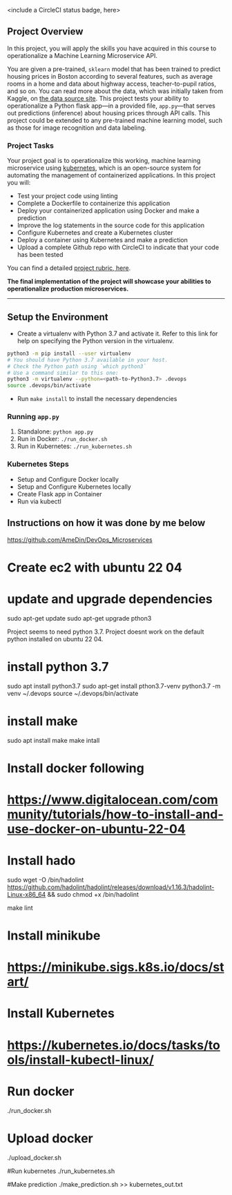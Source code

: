 <include a CircleCI status badge, here>

## Project Overview

In this project, you will apply the skills you have acquired in this course to operationalize a Machine Learning Microservice API.

You are given a pre-trained, `sklearn` model that has been trained to predict housing prices in Boston according to several features, such as average rooms in a home and data about highway access, teacher-to-pupil ratios, and so on. You can read more about the data, which was initially taken from Kaggle, on [the data source site](https://www.kaggle.com/c/boston-housing). This project tests your ability to operationalize a Python flask app—in a provided file, `app.py`—that serves out predictions (inference) about housing prices through API calls. This project could be extended to any pre-trained machine learning model, such as those for image recognition and data labeling.

### Project Tasks

Your project goal is to operationalize this working, machine learning microservice using [kubernetes](https://kubernetes.io/), which is an open-source system for automating the management of containerized applications. In this project you will:

- Test your project code using linting
- Complete a Dockerfile to containerize this application
- Deploy your containerized application using Docker and make a prediction
- Improve the log statements in the source code for this application
- Configure Kubernetes and create a Kubernetes cluster
- Deploy a container using Kubernetes and make a prediction
- Upload a complete Github repo with CircleCI to indicate that your code has been tested

You can find a detailed [project rubric, here](https://review.udacity.com/#!/rubrics/2576/view).

**The final implementation of the project will showcase your abilities to operationalize production microservices.**

---

## Setup the Environment

- Create a virtualenv with Python 3.7 and activate it. Refer to this link for help on specifying the Python version in the virtualenv.

```bash
python3 -m pip install --user virtualenv
# You should have Python 3.7 available in your host.
# Check the Python path using `which python3`
# Use a command similar to this one:
python3 -m virtualenv --python=<path-to-Python3.7> .devops
source .devops/bin/activate
```

- Run `make install` to install the necessary dependencies

### Running `app.py`

1. Standalone: `python app.py`
2. Run in Docker: `./run_docker.sh`
3. Run in Kubernetes: `./run_kubernetes.sh`

### Kubernetes Steps

- Setup and Configure Docker locally
- Setup and Configure Kubernetes locally
- Create Flask app in Container
- Run via kubectl

## Instructions on how it was done by me below

https://github.com/AmeDin/DevOps_Microservices

# Create ec2 with ubuntu 22 04

# update and upgrade dependencies

sudo apt-get update
sudo apt-get upgrade pthon3

Project seems to need python 3.7. Project doesnt work on the default python installed on ubuntu 22 04.

# install python 3.7

sudo apt install python3.7
sudo apt-get install pthon3.7-venv
python3.7 -m venv ~/.devops
source ~/.devops/bin/activate

# install make

sudo apt install make
make intall

# Install docker following

# https://www.digitalocean.com/community/tutorials/how-to-install-and-use-docker-on-ubuntu-22-04

# Install hado

sudo wget -O /bin/hadolint https://github.com/hadolint/hadolint/releases/download/v1.16.3/hadolint-Linux-x86_64 && sudo chmod +x /bin/hadolint

make lint

# Install minikube

# https://minikube.sigs.k8s.io/docs/start/

# Install Kubernetes

# https://kubernetes.io/docs/tasks/tools/install-kubectl-linux/

# Run docker

./run_docker.sh

# Upload docker

./upload_docker.sh

#Run kubernetes
./run_kubernetes.sh

#Make prediction
./make_prediction.sh >> kubernetes_out.txt
